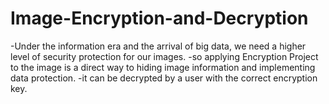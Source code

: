 # Image-Encryption-and-Decryption
-Under the information era and the arrival of big data, we need a higher level of security protection for our images. 
-so applying Encryption Project to the image is a direct way to hiding image information and implementing data protection.
-it can be decrypted by a user with the correct encryption key.
